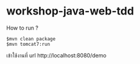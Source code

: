 # workshop-java-web-tdd

How to run ?

```
$mvn clean package
$mvn tomcat7:run
```

เข้าใช้งานที่ url http://localhost:8080/demo

